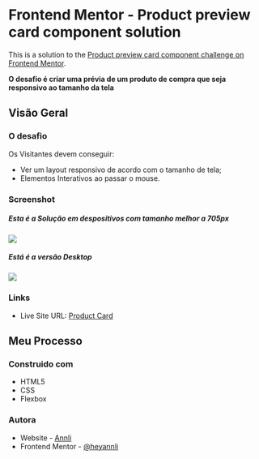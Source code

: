 # Frontend Mentor - Product preview card component solution

This is a solution to the [Product preview card component challenge on Frontend Mentor](https://www.frontendmentor.io/challenges/product-preview-card-component-GO7UmttRfa).

**O desafio é criar uma prévia de um produto de compra que seja responsivo ao tamanho da tela**

## Visão Geral

### O desafio

Os Visitantes devem conseguir:

- Ver um layout responsivo de acordo com o tamanho de tela;
- Elementos Interativos ao passar o mouse.

### Screenshot

<div>
  <h5>Esta é a Solução em despositivos com tamanho melhor a 705px</h5>
  <img src="https://user-images.githubusercontent.com/150404073/282183533-ba351f75-a22e-433a-9f79-bf7e1e69dcad.jpeg">

  <h5>Está é a versão Desktop</h5>
  <img src="https://user-images.githubusercontent.com/150404073/282183542-955187cf-a852-4c02-b640-06825caec3d1.jpeg">
</div>

### Links
- Live Site URL: [Product Card](https://product-card-challenge-resolution.vercel.app/)

## Meu Processo

### Construido com

- HTML5 
- CSS 
- Flexbox

### Autora

- Website - [Annli](https://heyannli.online)
- Frontend Mentor - [@heyannli](https://www.frontendmentor.io/profile/heyannli)
